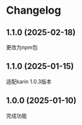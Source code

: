 # Changelog


## 1.1.0 (2025-02-18)

更改为npm包

## 1.1.0 (2025-01-15)

适配karin 1.0.3版本

## 1.0.0 (2025-01-10)

完成功能
